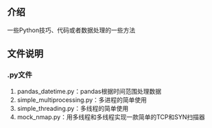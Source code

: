 ## 介绍
一些Python技巧、代码或者数据处理的一些方法

## 文件说明
### .py文件
1.  pandas_datetime.py：pandas根据时间范围处理数据 
2.  simple_multiprocessing.py：多进程的简单使用
3.  simple_threading.py：多线程的简单使用
4.  mock_nmap.py：用多线程和多线程实现一款简单的TCP和SYN扫描器

